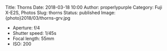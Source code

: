 Title: Thorns
Date: 2018-03-18 10:00
Author: properlypurple
Category: Fuji X-E2S, Photos
Slug: thorns
Status: published
Image: {photo}2018/03/thorns-grv.jpg


-   Aperture: f/4
-   Shutter speed: 1/45s
-   Focal length: 55mm
-   ISO: 200
